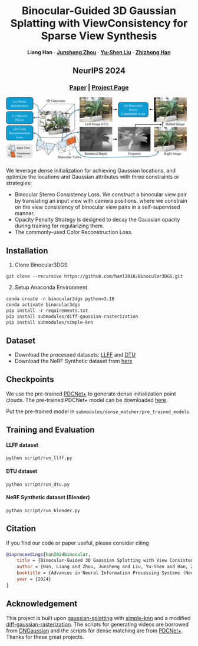 <p align="center" />
<h1 align="center">Binocular-Guided 3D Gaussian Splatting with ViewConsistency for Sparse View Synthesis </h1>

<p align="center">
    <strong>Liang Han</strong>
    ·
    <a href="https://junshengzhou.github.io/"><strong>Junsheng Zhou</strong></a>
    ·
    <a href="https://yushen-liu.github.io/"><strong>Yu-Shen Liu</strong></a>
    ·
    <a href="https://h312h.github.io/"><strong>Zhizhong Han</strong></a>
</p>
<h2 align="center">NeurIPS 2024</h2>
<h3 align="center"><a href="https://arxiv.org/abs/2410.18822">Paper</a> | <a href="https://hanl2010.github.io/Binocular3DGS/">Project Page</a></h3>
<div align="center"></div>
<p align="center">
    <img src="assets/pipeline.png" width="780" />
</p>

We leverage dense initialization for achieving Gaussian locations, and optimize the locations and Gaussian attributes with three constraints or strategies:
<ul>
<li> Binocular Stereo Consistency Loss. We construct a binocular view pair by translating an input view with camera positions, where we constrain on the view consistency of binocular view pairs in a self-supervised manner.</li>
<li> Opacity Penalty Strategy is designed to decay the Gaussian opacity during training for regularizing them. </li>
<li> The commonly-used Color Reconstruction Loss. </li>
</ul>

## Installation
1. Clone Binocular3DGS
```
git clone --recursive https://github.com/hanl2010/Binocular3DGS.git
```
2. Setup Anaconda Environment
```
conda create -n binocular3dgs python=3.10
conda activate binocular3dgs
pip install -r requirements.txt
pip install submodules/diff-gaussian-rasterization
pip install submodules/simple-knn
```

## Dataset
- Download the processed datasets: [LLFF](https://drive.google.com/file/d/1XlnLk5SSzZ9bNdne5Wx5niA2ypo_aXAO/view?usp=drive_link) and [DTU](https://drive.google.com/file/d/13tEn6BxA3bKbTVc6xpWAbPHLALBSHOMK/view?usp=sharing)
- Download the NeRF Synthetic dataset from [here]()

## Checkpoints
We use the pre-trained [PDCNet+](https://github.com/PruneTruong/DenseMatching) to generate dense initialization point clouds. The pre-trained PDCNet+ model can be downloaded [here](https://drive.google.com/file/d/151X9ovbOG35tbPjioV5CYk_5GKQ8FErw/view?usp=sharing).

Put the pre-trained model in `submodules/dense_matcher/pre_trained_models`

## Training and Evaluation
#### LLFF dataset
```
python script/run_llff.py
```
#### DTU dataset
```
python script/run_dtu.py
```
#### NeRF Synthetic dataset (Blender)
```
python script/run_blender.py
```

## Citation
If you find our code or paper useful, please consider citing
```bibtex
@inproceedings{han2024binocular,
    title = {Binocular-Guided 3D Gaussian Splatting with View Consistency for Sparse View Synthesis},
    author = {Han, Liang and Zhou, Junsheng and Liu, Yu-Shen and Han, Zhizhong},
    booktitle = {Advances in Neural Information Processing Systems (NeurIPS)},
    year = {2024}
}
```

## Acknowledgement
This project is built upon [gaussian-splatting](https://github.com/graphdeco-inria/gaussian-splatting) with [simple-knn](https://gitlab.inria.fr/bkerbl/simple-knn) and a modified [diff-gaussian-rasterization](https://github.com/ashawkey/diff-gaussian-rasterization). 
The scripts for generating videos are borrowed from [DNGaussian](https://fictionarry.github.io/DNGaussian) and the scripts for dense matching are from [PDCNet+](https://prunetruong.com/pdcnet+). Thanks for these great projects.